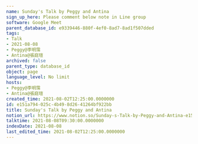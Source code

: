 ```yaml
---
name: Sunday's Talk by Peggy and Antina
sign_up_here: Please comment below note in Line group
software: Google Meet
parent_database_id: e9339446-880f-4ef0-8ad7-8ad1f507dded
tags:
- Talk
- 2021-08-08
- Peggy@李明霈
- Antina@張庭瑄
archived: false
parent_type: database_id
object: page
language_level: No limit
hosts:
- Peggy@李明霈
- Antina@張庭瑄
created_time: 2021-08-02T12:25:00.0000000
id: e151a794-025c-4b49-8d26-41264bf922bb
title: Sunday's Talk by Peggy and Antina
notion_url: https://www.notion.so/Sunday-s-Talk-by-Peggy-and-Antina-e151a794025c4b498d2641264bf922bb
talktime: 2021-08-08T09:30:00.0000000
indexDate: 2021-08-08
last_edited_time: 2021-08-02T12:25:00.0000000
---
```







